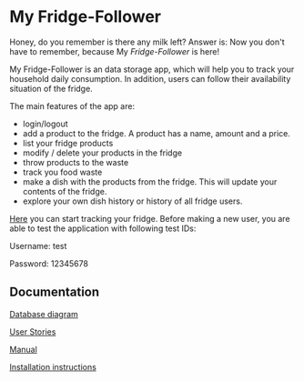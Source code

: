 
# My Fridge-Follower 

Honey, do you remember is there any milk left? Answer is:  Now you don't have to remember, because My _Fridge-Follower_ is here! 

My Fridge-Follower is an data storage app, which will help you to track your household daily consumption. In addition, users can follow their availability situation of the fridge.

The main features of the app are: 

- login/logout
- add a product to the fridge. A product has a name, amount and a price.
- list your fridge products
- modify / delete your products in the fridge
- throw products to the waste
- track you food waste
- make a dish with the products from the fridge. This will update your contents of the fridge.   
- explore your own dish history or history of all fridge users. 

[Here](https://my-fridge-follower.herokuapp.com/) you can start tracking your fridge. Before making a new user, you are able to test the application  with following test IDs:

Username: test

Password: 12345678 

## Documentation 

[Database diagram](https://github.com/StrappedGlint13/fridge-follower/blob/master/Documentation/Images/Vs.1.1%20MyFridge-Follower.png)

[User Stories](https://github.com/StrappedGlint13/fridge-follower/blob/master/Documentation/user_stories.md)

[Manual](https://github.com/StrappedGlint13/fridge-follower/blob/master/Documentation/manual.md)

[Installation instructions](https://github.com/StrappedGlint13/fridge-follower/blob/master/Documentation/install.md)
